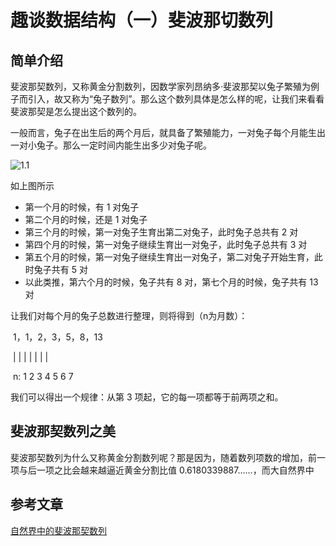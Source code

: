 # 趣谈数据结构（一）斐波那切数列

## 简单介绍

斐波那契数列，又称黄金分割数列，因数学家列昂纳多·斐波那契以兔子繁殖为例子而引入，故又称为“兔子数列”。那么这个数列具体是怎么样的呢，让我们来看看斐波那契是怎么提出这个数列的。

一般而言，兔子在出生后的两个月后，就具备了繁殖能力，一对兔子每个月能生出一对小兔子。那么一定时间内能生出多少对兔子呢。

![1.1](E:\gitbash\js\JS-data-structure\arrary\images\1.1.jpg)

如上图所示

- 第一个月的时候，有 1 对兔子
- 第二个月的时候，还是 1 对兔子
- 第三个月的时候，第一对兔子生育出第二对兔子，此时兔子总共有 2 对
- 第四个月的时候，第一对兔子继续生育出一对兔子，此时兔子总共有 3 对
- 第五个月的时候，第一对兔子继续生育出一对兔子，第二对兔子开始生育，此时兔子共有 5 对
- 以此类推，第六个月的时候，兔子共有 8 对，第七个月的时候，兔子共有 13 对

让我们对每个月的兔子总数进行整理，则将得到（n为月数）：

​							1，1，2，3，5，8，13

​							|    |    |    |    |    |     |

​						n:     1    2    3    4    5    6    7

我们可以得出一个规律：从第 3 项起，它的每一项都等于前两项之和。

## 斐波那契数列之美

斐波那契数列为什么又称黄金分割数列呢？那是因为，随着数列项数的增加，前一项与后一项之比会越来越逼近黄金分割比值 0.6180339887......，而大自然界中

## 参考文章

[自然界中的斐波那契数列](https://wenku.baidu.com/view/f27433d883c4bb4cf6ecd1c3.html)



